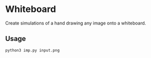 # Whiteboard
Create simulations of a hand drawing any image onto a whiteboard.

## Usage
```
python3 imp.py input.png
```
